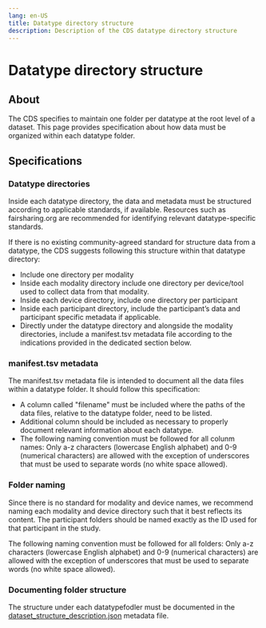 ```yaml
---
lang: en-US
title: Datatype directory structure
description: Description of the CDS datatype directory structure
---
```


# Datatype directory structure

## About

The CDS specifies to maintain one folder per datatype at the root level of a dataset. This page provides specification about how data must be organized within each datatype folder.

## Specifications

### Datatype directories

Inside each datatype directory, the data and metadata must be structured according to applicable standards, if available. Resources such as fairsharing.org are recommended for identifying relevant datatype-specific standards.

If there is no existing community-agreed standard for structure data from a datatype, the CDS suggests following this structure within that datatype directory:

- Include one directory per modality
- Inside each modality directory include one directory per device/tool used to collect data from that modality.
- Inside each device directory, include one directory per participant
- Inside each participant directory, include the participant’s data and participant specific metadata if applicable.
- Directly under the datatype directory and alongside the modality directories, include a manifest.tsv metadata file according to the indications provided in the dedicated section below.

### manifest.tsv metadata

The manifest.tsv metadata file is intended to document all the data files within a datatype folder. It should follow this specification:

- A column called "filename" must be included where the paths of the data files, relative to the datatype folder, need to be listed.
- Additional column should be included as necessary to properly document relevant information about each datatype.
- The following naming convention must be followed for all colunm names: Only a-z characters (lowercase English alphabet) and 0-9 (numerical characters) are allowed with the exception of underscores that must be used to separate words (no white space allowed).

### Folder naming

Since there is no standard for modality and device names, we recommend naming each modality and device directory such that it best reflects its content. The participant folders should be named exactly as the ID used for that participant in the study.

The following naming convention must be followed for all folders: Only a-z characters (lowercase English alphabet) and 0-9 (numerical characters) are allowed with the exception of underscores that must be used to separate words (no white space allowed).

### Documenting folder structure

The structure under each datatypefodler must be documented in the [dataset_structure_description.json](root-metadata-files/dataset-structure-description) metadata file.
